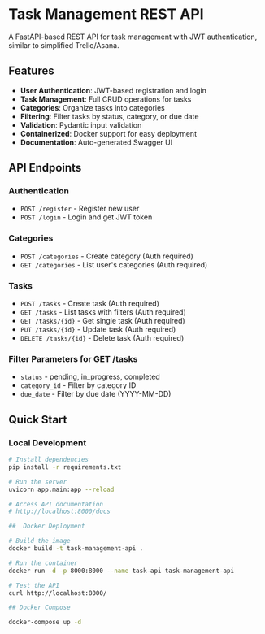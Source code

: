 # Task Management REST API

A FastAPI-based REST API for task management with JWT authentication, similar to simplified Trello/Asana.

##  Features

- **User Authentication**: JWT-based registration and login
- **Task Management**: Full CRUD operations for tasks
- **Categories**: Organize tasks into categories
- **Filtering**: Filter tasks by status, category, or due date
- **Validation**: Pydantic input validation
- **Containerized**: Docker support for easy deployment
- **Documentation**: Auto-generated Swagger UI

##  API Endpoints

### Authentication
- `POST /register` - Register new user
- `POST /login` - Login and get JWT token

### Categories
- `POST /categories` - Create category (Auth required)
- `GET /categories` - List user's categories (Auth required)

### Tasks
- `POST /tasks` - Create task (Auth required)
- `GET /tasks` - List tasks with filters (Auth required)
- `GET /tasks/{id}` - Get single task (Auth required)
- `PUT /tasks/{id}` - Update task (Auth required)
- `DELETE /tasks/{id}` - Delete task (Auth required)

### Filter Parameters for GET /tasks
- `status` - pending, in_progress, completed
- `category_id` - Filter by category ID
- `due_date` - Filter by due date (YYYY-MM-DD)

##  Quick Start

### Local Development
```bash
# Install dependencies
pip install -r requirements.txt

# Run the server
uvicorn app.main:app --reload

# Access API documentation
# http://localhost:8000/docs

##  Docker Deployment

# Build the image
docker build -t task-management-api .

# Run the container
docker run -d -p 8000:8000 --name task-api task-management-api

# Test the API
curl http://localhost:8000/

## Docker Compose

docker-compose up -d